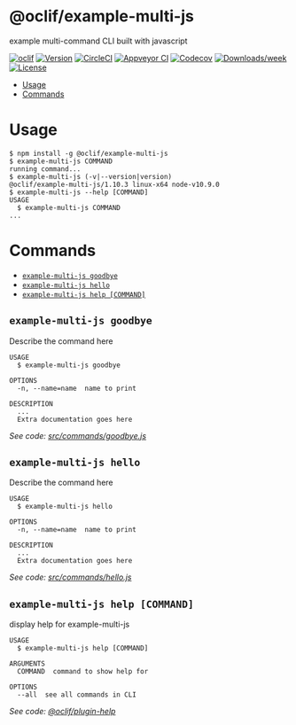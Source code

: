 @oclif/example-multi-js
=======================

example multi-command CLI built with javascript

[![oclif](https://img.shields.io/badge/cli-oclif-brightgreen.svg)](https://oclif.io)
[![Version](https://img.shields.io/npm/v/@oclif/example-multi-js.svg)](https://npmjs.org/package/@oclif/example-multi-js)
[![CircleCI](https://circleci.com/gh/oclif/example-multi-js/tree/master.svg?style=shield)](https://circleci.com/gh/oclif/example-multi-js/tree/master)
[![Appveyor CI](https://ci.appveyor.com/api/projects/status/github/oclif/example-multi-js?branch=master&svg=true)](https://ci.appveyor.com/project/oclif/example-multi-js/branch/master)
[![Codecov](https://codecov.io/gh/oclif/example-multi-js/branch/master/graph/badge.svg)](https://codecov.io/gh/oclif/example-multi-js)
[![Downloads/week](https://img.shields.io/npm/dw/@oclif/example-multi-js.svg)](https://npmjs.org/package/@oclif/example-multi-js)
[![License](https://img.shields.io/npm/l/@oclif/example-multi-js.svg)](https://github.com/oclif/example-multi-js/blob/master/package.json)

<!-- toc -->
* [Usage](#usage)
* [Commands](#commands)
<!-- tocstop -->
# Usage
<!-- usage -->
```sh-session
$ npm install -g @oclif/example-multi-js
$ example-multi-js COMMAND
running command...
$ example-multi-js (-v|--version|version)
@oclif/example-multi-js/1.10.3 linux-x64 node-v10.9.0
$ example-multi-js --help [COMMAND]
USAGE
  $ example-multi-js COMMAND
...
```
<!-- usagestop -->
# Commands
<!-- commands -->
* [`example-multi-js goodbye`](#example-multi-js-goodbye)
* [`example-multi-js hello`](#example-multi-js-hello)
* [`example-multi-js help [COMMAND]`](#example-multi-js-help-command)

## `example-multi-js goodbye`

Describe the command here

```
USAGE
  $ example-multi-js goodbye

OPTIONS
  -n, --name=name  name to print

DESCRIPTION
  ...
  Extra documentation goes here
```

_See code: [src/commands/goodbye.js](https://github.com/oclif/example-multi-js/blob/v1.10.3/src/commands/goodbye.js)_

## `example-multi-js hello`

Describe the command here

```
USAGE
  $ example-multi-js hello

OPTIONS
  -n, --name=name  name to print

DESCRIPTION
  ...
  Extra documentation goes here
```

_See code: [src/commands/hello.js](https://github.com/oclif/example-multi-js/blob/v1.10.3/src/commands/hello.js)_

## `example-multi-js help [COMMAND]`

display help for example-multi-js

```
USAGE
  $ example-multi-js help [COMMAND]

ARGUMENTS
  COMMAND  command to show help for

OPTIONS
  --all  see all commands in CLI
```

_See code: [@oclif/plugin-help](https://github.com/oclif/plugin-help/blob/v2.1.0/src/commands/help.ts)_
<!-- commandsstop -->
